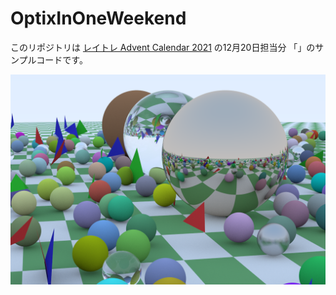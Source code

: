 # OptixInOneWeekend

このリポジトリは [レイトレ Advent Calendar 2021](https://qiita.com/advent-calendar/2021/raytracing) の12月20日担当分 「[]()」のサンプルコードです。

![result.png](result.png)